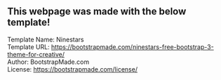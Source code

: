 ## This webpage was made with the below template!

Template Name: Ninestars  
Template URL: https://bootstrapmade.com/ninestars-free-bootstrap-3-theme-for-creative/  
Author: BootstrapMade.com  
License: https://bootstrapmade.com/license/  